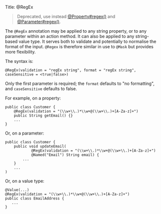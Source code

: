 Title: @RegEx

> Deprecated, use instead [@Property#regex()](./Property.html) and [@Parameter#regex()](./Parameter.html).

The `@RegEx` annotation may be applied to any string property, or to any
parameter within an action method. It can also be applied to any
string-based value type. It serves both to validate and potentially to
normalise the format of the input. `@Regex` is therefore similar in use
to `@Mask` <!--(see ?)--> but provides more flexibility.

The syntax is:

`@RegEx(validation = "regEx string",
        format = "regEx string", caseSensitive =
        <true|false>)`

Only the first parameter is required; the `format` defaults to "no
formatting", and `caseSensitive` defaults to false.

For example, on a property:

    public class Customer {
        @RegEx(validation = "(\\w+\\.)*\\w+@(\\w+\\.)+[A-Za-z]+")
        public String getEmail() {}
        ...
    }

Or, on a parameter:

    public class Customer {
        public void updateEmail(
                @RegEx(validation = "(\\w+\\.)*\\w+@(\\w+\\.)+[A-Za-z]+")
                @Named("Email") String email) {
            ...
        }
        ...
    )

Or, on a value type:

    @Value(...)
    @RegEx(validation = "(\\w+\\.)*\\w+@(\\w+\\.)+[A-Za-z]+")
    public class EmailAddress {
       ...
    }

